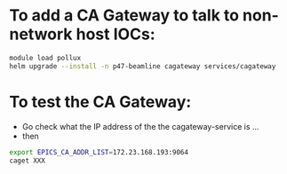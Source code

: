# To add a CA Gateway to talk to non-network host IOCs:

```bash
module load pollux
helm upgrade --install -n p47-beamline cagateway services/cagateway
```

# To test the CA Gateway:

- Go check what the IP address of the the cagateway-service is ...
- then
```bash
export EPICS_CA_ADDR_LIST=172.23.168.193:9064
caget XXX
```


